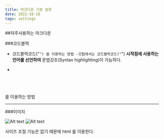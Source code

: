 ```yaml
---
title: 마크다운 기본 설정
date: 2022-10-18
tags: settings
---
```


##자주사용하는 마크다운

###코드블럭
* 코드블럭코드("```") 을 이용하는 방법
	-깃헙에서는 코드블럭코드("```") **시작점에 사용하는 언어를 선언하여** 문법강조(Syntax highlighting)이 가능하다.
	
* <pre><code>
</code></pre> 를 이용하는 방법
	


-----

###이미지

![Alt text](/path/to/img.jpg)
![Alt text](/path/to/img.jpg "Optional title")


사이즈 조절 기능은 없기 때문에 html <img width="" height=""></img>를 이용한다.
